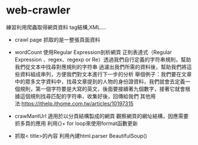 # web-crawler
練習利用爬蟲取得網頁資料 tag結構,XML....

- crawl page 抓取的是一整張頁面資料


- wordCount 使用Regular Expression剖析網頁
正則表達式（Regular Expression 、regex、regexp or Re）透過我們自行定義的字符串規則，幫助我們從文本中找尋對應規則的字符串
過濾出我們所需的資料後，幫助我們將這些資料組成串列，方便我們對文本進行下一步的分析
舉個例子：我們要在文章中的眾多文字資料中，找尋文章提到的人物的身份證資料，我們就會去定義一個規則，第一個字符要是大寫的英文，後面要接續著九個數字，接著它就會根據這個規則找尋匹配的字符串，收集好後，回傳給我們
其他用法:https://ithelp.ithome.com.tw/articles/10197315


- crawMantUrl 適用於以分頁結構製成的網頁
觀察網頁的網址結構，因應需要抓多頁的應用 利用{}+ for loop來使用format函數更新

- 抓取< title>的內容 利用內建html.parser BeautifulSoup()